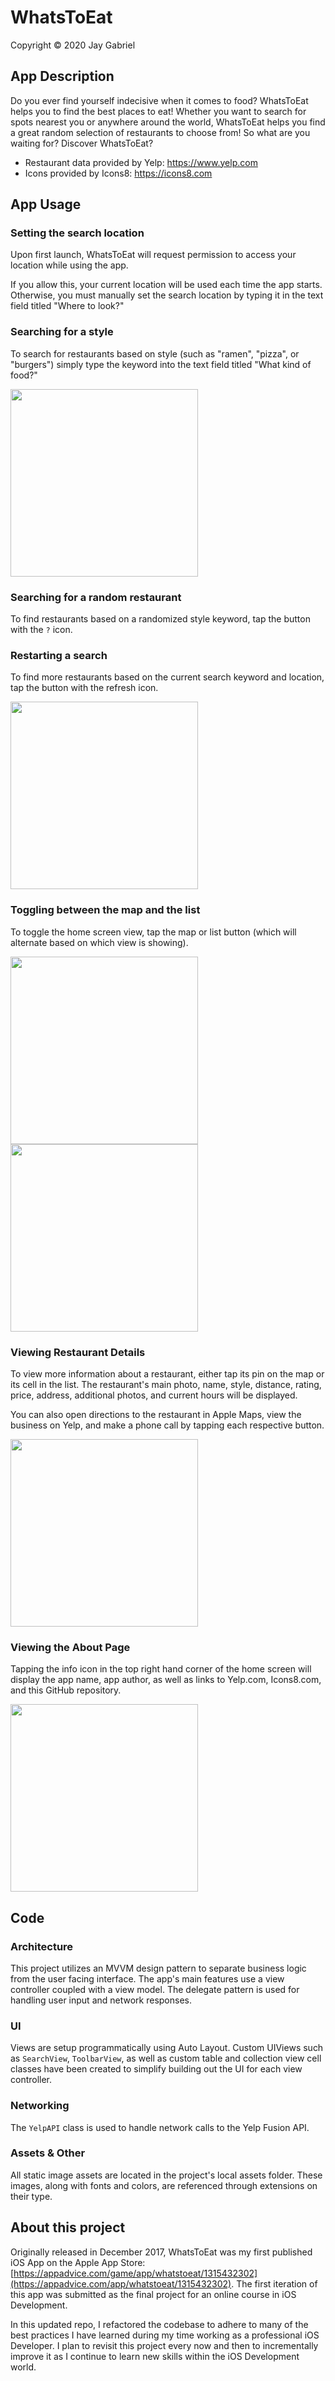 # WhatsToEat
Copyright © 2020 Jay Gabriel

## App Description
Do you ever find yourself indecisive when it comes to food?  WhatsToEat helps you to find the best places to eat!  Whether you want to search for spots nearest you or anywhere around the world, WhatsToEat helps you find a great random selection of restaurants to choose from!  So what are you waiting for?  Discover WhatsToEat?

* Restaurant data provided by Yelp: https://www.yelp.com
* Icons provided by Icons8: https://icons8.com

## App Usage 

### Setting the search location
Upon first launch, WhatsToEat will request permission to access your location while using the app.  

If you allow this, your current location will be used each time the app starts.  Otherwise, you must manually set the search location by typing it in the text field titled "Where to look?"

### Searching for a style
To search for restaurants based on style (such as "ramen", "pizza", or "burgers") simply type the keyword into the text field titled "What kind of food?"

<img src="https://user-images.githubusercontent.com/24850654/90663168-295b1800-e1fe-11ea-8eb0-780493f0933b.png" width="300">

### Searching for a random restaurant
To find restaurants based on a randomized style keyword, tap the button with the `?` icon.

### Restarting a search
To find more restaurants based on the current search keyword and location, tap the button with the refresh icon.

<img src="https://user-images.githubusercontent.com/24850654/90663172-2a8c4500-e1fe-11ea-8c86-af663dc50b61.png" width="300">

### Toggling between the map and the list
To toggle the home screen view, tap the map or list button (which will alternate based on which view is showing).

<img src="https://user-images.githubusercontent.com/24850654/90660337-a4223400-e1fa-11ea-81cf-8d125e9c53f1.png" width="300"> <img src="https://user-images.githubusercontent.com/24850654/90660352-a6848e00-e1fa-11ea-984b-7f4bb4edf658.png" width="300">

### Viewing Restaurant Details
To view more information about a restaurant, either tap its pin on the map or its cell in the list. The restaurant's main photo, name, style, distance, rating, price, address, additional photos, and current hours will be displayed.  

You can also open directions to the restaurant in Apple Maps, view the business on Yelp, and make a phone call by tapping each respective button.

<img src="https://user-images.githubusercontent.com/24850654/90660361-a7b5bb00-e1fa-11ea-995e-a4dbf23dd71f.png" width="300" align="center">

### Viewing the About Page
Tapping the info icon in the top right hand corner of the home screen will display the app name, app author, as well as links to Yelp.com, Icons8.com, and this GitHub repository.

<img src="https://user-images.githubusercontent.com/24850654/90660364-a8e6e800-e1fa-11ea-9a72-2b40f551350a.png" width="300">

## Code

### Architecture
This project utilizes an MVVM design pattern to separate business logic from the user facing interface.  The app's main features use a view controller coupled with a view model.  The delegate pattern is used for handling user input and network responses.

### UI
Views are setup programmatically using Auto Layout.  Custom UIViews such as `SearchView`, `ToolbarView`, as well as custom table and collection view cell classes have been created to simplify building out the UI for each view controller.

### Networking
The `YelpAPI` class is used to handle network calls to the Yelp Fusion API.

### Assets & Other
All static image assets are located in the project's local assets folder.  These images, along with fonts and colors, are referenced through extensions on their type. 

## About this project

Originally released in December 2017, WhatsToEat was my first published iOS App on the Apple App Store: [https://appadvice.com/game/app/whatstoeat/1315432302](https://appadvice.com/app/whatstoeat/1315432302). The first iteration of this app was submitted as the final project for an online course in iOS Development.

In this updated repo, I refactored the codebase to adhere to many of the best practices I have learned during my time working as a professional iOS Developer.  I plan to revisit this project every now and then to incrementally improve it as I continue to learn new skills within the iOS Development world.
